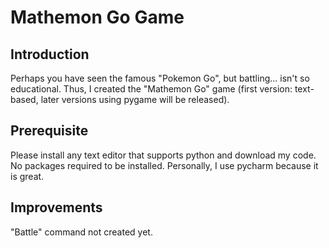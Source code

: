 # Mathemon Go Game
## Introduction
Perhaps you have seen the famous "Pokemon Go", but battling... isn't so educational.
Thus, I created the "Mathemon Go" game (first version: text-based, later versions using pygame will be released).
## Prerequisite
Please install any text editor that supports python and download my code.
No packages required to be installed.
Personally, I use pycharm because it is great.
## Improvements
"Battle" command not created yet.
